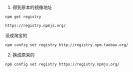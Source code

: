 1. 得到原本的镜像地址

  `npm get registry`

  `https://registry.npmjs.org/`

  设成淘宝的

  `npm config set registry http://registry.npm.taobao.org/`



2. 换成原来的

  `npm config set registry https://registry.npmjs.org/`


